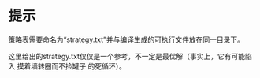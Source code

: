 # 提示

策略表需要命名为“strategy.txt”并与编译生成的可执行文件放在同一目录下。

这里给出的strategy.txt仅仅是一个参考，不一定是最优解（事实上，它有可能陷入 摸着墙转圈而不捡罐子 的死循环）。
